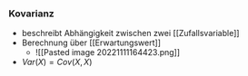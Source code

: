 ### Kovarianz
+ beschreibt Abhängigkeit zwischen zwei [[Zufallsvariable]]
+ Berechnung über [[Erwartungswert]]
	+ ![[Pasted image 20221111164423.png]]
+ $Var(X)=Cov(X,X)$